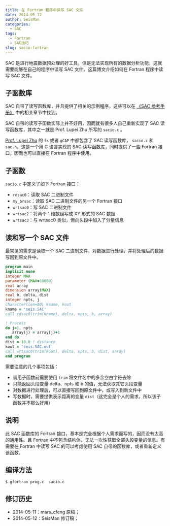 ```yaml
---
title: 在 Fortran 程序中读写 SAC 文件
date: 2014-05-12
author: SeisMan
categories:
  - SAC
tags:
  - Fortran
  - SAC技巧
slug: sacio-fortran
---
```


SAC 是进行地震数据预处理的好工具，但是无法实现所有的数据分析功能，这就需要能够在自己的程序中读写 SAC 文件。这篇博文介绍如何在 Fortran 程序中读写 SAC 文件。

<!--more-->

## 子函数库

SAC 自带了读写函数库，并且提供了相关的示例程序，这些可以在 [《SAC 参考手册》](/sac-manual/) 中的相关章节中找到。

SAC 自带的读写子函数实际上并不好用，因而就有很多人自己重新实现了 SAC 读写函数库，其中之一就是 Prof. Lupei Zhu 所写的 `sacio.c` 。

[Prof. Lupei Zhu](http://www.eas.slu.edu/People/LZhu/home.html) 的 `fk` 或者 `gCAP` 中都包含了 SAC 读写函数库， `sacio.c` 和 `sac.h`。这是一个用 C 语言实现的 SAC 读写函数库，同时提供了一些 Fortran 接口，因而也可以直接在 Fortran 程序中使用。

## 子函数

`sacio.c` 中定义了如下 Fortran 接口：

-   `rdsac0`：读取 SAC 二进制文件
-   `my_brsac`：读取 SAC 二进制文件的另一个 Fortran 接口
-   `wrtsac0`：写 SAC 二进制文件
-   `wrtsac2`：将两个 1 维数组写成 XY 形式的 SAC 数据
-   `wrtsac3`：与 wrtsac0 类似，但向头段中加入了分量信息

## 读和写一个 SAC 文件

最常见的需求是读取一个 SAC 二进制文件，对数据进行处理，并将处理后的数据写回到原文件中。

``` fortran
program main
implicit none
integer MAX
parameter (MAX=10000)
real array
dimension array(MAX)
real b, delta, dist
integer npts, j
character(len=80) kname, kout
kname = 'seis.SAC'
call rdsac0(trim(kname), delta, npts, b, array)

! Process
do j=1, npts
   array(j) = array(j)+1
end do
dist = 10.0 ! distance
kout = 'seis.SAC.out'
call wrtsac0(trim(kout), delta, npts, b, dist, array)
end program
```

需要注意的几个事项包括：

-   调用子函数前需要使用 `trim` 将文件名中的多余空白字符去除
-   只能返回头段变量 delta、npts 和 b 的值，无法获取其它头段变量
-   对数据进行处理后，可以直接写回到原文件中，或写入到新文件中
-   写数据时，需要提供表示距离的变量 `dist`（这完全是个人的需求，所以该子函数并不那么好用）

## 说明

此 SAC 函数库的 Fortran 接口，基本是完全根据个人需求而写的，因而没有太高的通用性。且 Fortran 中不包含结构体，无法一次性获取全部头段变量的信息。有需要在 Fortran 中读写 SAC 的可以考虑使用 SAC 自带的函数库，或者重新定义该函数。

## 编译方法

    $ gfortran prog.c  sacio.c

## 修订历史

-   2014-05-11：mars\_cfeng 原稿；
-   2014-05-12：SeisMan 修订稿；
